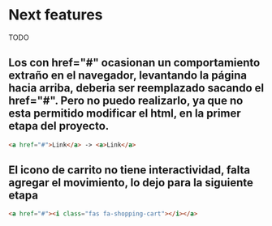 # Next features

TODO
## Los <a> con href="#" ocasionan un comportamiento extraño en el navegador, levantando la página hacia arriba, deberia ser reemplazado sacando el href="#". Pero no puedo realizarlo, ya que no esta permitido modificar el html, en la primer etapa del proyecto.

```html
<a href="#">Link</a> -> <a>Link</a>
```

## El icono de carrito no tiene interactividad, falta agregar el movimiento, lo dejo para la siguiente etapa

```html
<a href="#"><i class="fas fa-shopping-cart"></i></a>
```






